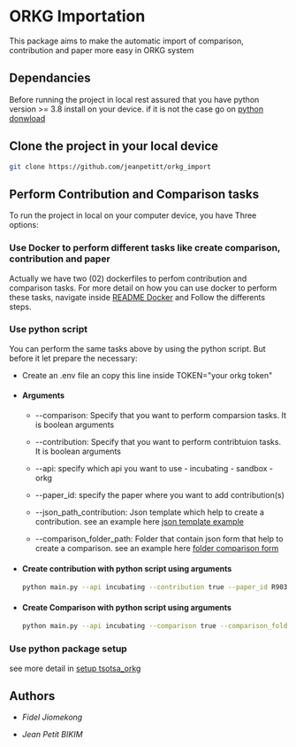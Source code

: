 # ORKG Importation

This package aims to make the automatic import of comparison, contribution and paper more easy in ORKG system

## Dependancies

Before running the project in local rest assured that you have python version >= 3.8 install on your device. if it is not the case go on [python donwload](https://www.python.org)

## Clone the project in your local device

```bash
git clone https://github.com/jeanpetitt/orkg_import
```

## Perform Contribution and Comparison tasks

To run the project in local on your computer device, you have Three options:

### Use Docker to perform different tasks like create comparison, contribution and paper

Actually we have two (02) dockerfiles to perfom contribution and comparison tasks.
For more detail on how you can use docker to perform these tasks, navigate inside [README Docker](./tsotsa_orkg/README.md) and Follow the differents steps.

### Use python script

You can perform the same tasks above by using the python script. But before it let prepare the necessary:

* Create an .env file an copy this line inside TOKEN="your orkg token"

* #### Arguments

  * --comparison: Specify that you want to perform comparsion tasks. It is boolean arguments
  
  * --contribution: Specify that you want to perform contribtuion tasks. It is boolean arguments
  
  * --api: specify which api you want to use
        - incubating
        - sandbox
        - orkg
  
  * --paper_id: specify the paper where you want to add contribution(s)
  
  * --json_path_contribution: Json template which help to create a contribution. see an example here [json template example](./tsotsa_orkg/data/contributions/full_json_template.json)

  * --comparison_folder_path: Folder that contain json form that help to create a comparison. see an example here [folder comparison form](./tsotsa_orkg/data/comparisons/)
  
* #### Create contribution with python script using arguments

    ```bash
    python main.py --api incubating --contribution true --paper_id R903121 --json_path_contribution data/contributions/spec_json_template.json
    ```

* #### Create Comparison with python script using arguments

    ```bash
    python main.py --api incubating --comparison true --comparison_folder_path data/comparisons
    ```

### Use python package setup

see more detail in [setup tsotsa_orkg](./README_SETUP.md)

## Authors

* *Fidel Jiomekong*
  
* *Jean Petit BIKIM*
  